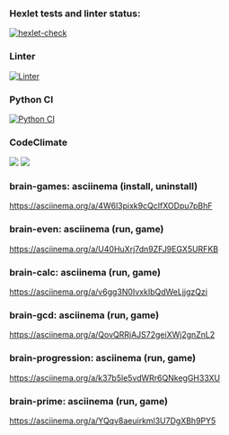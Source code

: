 ### Hexlet tests and linter status:
[![hexlet-check](https://github.com/Ravenpl1/python-project-lvl1/actions/workflows/hexlet-check.yml/badge.svg)](https://github.com/Ravenpl1/python-project-lvl1/actions/workflows/hexlet-check.yml)

### Linter
[![Linter](https://github.com/Ravenpl1/python-project-lvl1/actions/workflows/linter.yml/badge.svg)](https://github.com/Ravenpl1/python-project-lvl1/actions/workflows/linter.yml)

### Python CI
[![Python CI](https://github.com/Ravenpl1/python-project-lvl1/actions/workflows/pyci.yml/badge.svg)](https://github.com/Ravenpl1/python-project-lvl1/actions/workflows/pyci.yml)

### CodeClimate
<a href="https://codeclimate.com/github/Ravenpl1/python-project-lvl1/maintainability"><img src="https://api.codeclimate.com/v1/badges/1f25fbfef227331531ee/maintainability" /></a>
<a href="https://codeclimate.com/github/Ravenpl1/python-project-lvl1/test_coverage"><img src="https://api.codeclimate.com/v1/badges/1f25fbfef227331531ee/test_coverage" /></a>

### brain-games: asciinema (install, uninstall)
https://asciinema.org/a/4W6l3pixk9cQcIfXODpu7pBhF

### brain-even: asciinema (run, game)
https://asciinema.org/a/U40HuXrj7dn9ZFJ9EGX5URFKB

### brain-calc: asciinema (run, game)
https://asciinema.org/a/v6gg3N0IvxkIbQdWeLjjgzQzi

### brain-gcd: asciinema (run, game)
https://asciinema.org/a/QovQRRjAJS72geiXWj2gnZnL2

### brain-progression: asciinema (run, game)
https://asciinema.org/a/k37b5le5vdWRr6QNkegGH33XU

### brain-prime: asciinema (run, game)
https://asciinema.org/a/YQqv8aeuirkml3U7DgXBh9PY5
